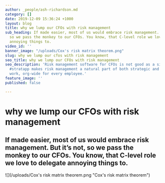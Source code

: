 ```yaml
---
author: _people/ash-richardson.md
category: []
date: 2019-12-09 15:36:24 +1000
layout: blog
title: why we lump our CFOs with risk management
sub_heading: If made easier, most of us would embrace risk management. But it’s not,
  so we pass the monkey to our CFOs. You know, that C-level role we love to delegate
  annoying things to.
video_id: ''
banner_image: "/uploads/Cox's risk matrix theorem.png"
slug: why we lump our cfos with risk management
seo_title: why we lump our CFOs with risk management
seo_description: 'Risk management software for CFOs is not good as a single use app.
  #stratapp makes risk management a natural part of both strategic and day to day
  work, org-wide for every employee.'
feature_image: ''
published: false

---
```

# why we lump our CFOs with risk management

## If made easier, most of us would embrace risk management. But it’s not, so we pass the monkey to our CFOs. You know, that C-level role we love to delegate annoying things to.

![](/uploads/Cox's risk matrix theorem.png "Cox's risk matrix theorem")